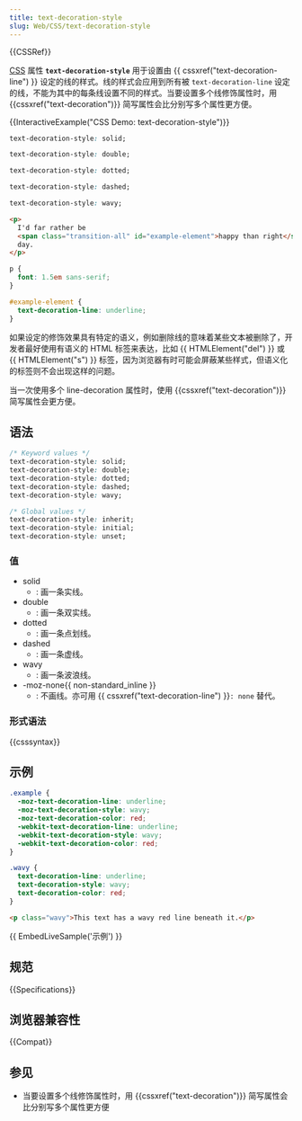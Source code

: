 ```yaml
---
title: text-decoration-style
slug: Web/CSS/text-decoration-style
---
```


{{CSSRef}}

[CSS](/zh-CN/docs/Web/CSS) 属性 **`text-decoration-style`** 用于设置由 {{ cssxref("text-decoration-line") }} 设定的线的样式。线的样式会应用到所有被 `text-decoration-line` 设定的线，不能为其中的每条线设置不同的样式。当要设置多个线修饰属性时，用 {{cssxref("text-decoration")}} 简写属性会比分别写多个属性更方便。

{{InteractiveExample("CSS Demo: text-decoration-style")}}

```css interactive-example-choice
text-decoration-style: solid;
```

```css interactive-example-choice
text-decoration-style: double;
```

```css interactive-example-choice
text-decoration-style: dotted;
```

```css interactive-example-choice
text-decoration-style: dashed;
```

```css interactive-example-choice
text-decoration-style: wavy;
```

```html interactive-example
<p>
  I'd far rather be
  <span class="transition-all" id="example-element">happy than right</span> any
  day.
</p>
```

```css interactive-example
p {
  font: 1.5em sans-serif;
}

#example-element {
  text-decoration-line: underline;
}
```

如果设定的修饰效果具有特定的语义，例如删除线的意味着某些文本被删除了，开发者最好使用有语义的 HTML 标签来表达，比如 {{ HTMLElement("del") }} 或 {{ HTMLElement("s") }} 标签，因为浏览器有时可能会屏蔽某些样式，但语义化的标签则不会出现这样的问题。

当一次使用多个 line-decoration 属性时，使用 {{cssxref("text-decoration")}} 简写属性会更方便。

## 语法

```css
/* Keyword values */
text-decoration-style: solid;
text-decoration-style: double;
text-decoration-style: dotted;
text-decoration-style: dashed;
text-decoration-style: wavy;

/* Global values */
text-decoration-style: inherit;
text-decoration-style: initial;
text-decoration-style: unset;
```

### 值

- solid
  - : 画一条实线。
- double
  - : 画一条双实线。
- dotted
  - : 画一条点划线。
- dashed
  - : 画一条虚线。
- wavy
  - : 画一条波浪线。
- \-moz-none{{ non-standard_inline }}
  - : 不画线。亦可用 {{ cssxref("text-decoration-line") }}`: none` 替代。

### 形式语法

{{csssyntax}}

## 示例

```css
.example {
  -moz-text-decoration-line: underline;
  -moz-text-decoration-style: wavy;
  -moz-text-decoration-color: red;
  -webkit-text-decoration-line: underline;
  -webkit-text-decoration-style: wavy;
  -webkit-text-decoration-color: red;
}
```

```css
.wavy {
  text-decoration-line: underline;
  text-decoration-style: wavy;
  text-decoration-color: red;
}
```

```html
<p class="wavy">This text has a wavy red line beneath it.</p>
```

{{ EmbedLiveSample('示例') }}

## 规范

{{Specifications}}

## 浏览器兼容性

{{Compat}}

## 参见

- 当要设置多个线修饰属性时，用 {{cssxref("text-decoration")}} 简写属性会比分别写多个属性更方便
